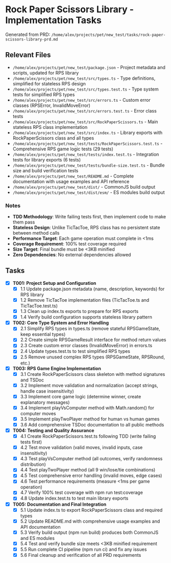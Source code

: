 # Rock Paper Scissors Library - Implementation Tasks

Generated from PRD: `/home/alex/projects/pet/new_test/tasks/rock-paper-scissors-library-prd.md`

## Relevant Files

- `/home/alex/projects/pet/new_test/package.json` - Project metadata and scripts, updated for RPS library
- `/home/alex/projects/pet/new_test/src/types.ts` - Type definitions, simplified for stateless RPS design
- `/home/alex/projects/pet/new_test/src/types.test.ts` - Type system tests for simplified RPS types
- `/home/alex/projects/pet/new_test/src/errors.ts` - Custom error classes (RPSError, InvalidMoveError)
- `/home/alex/projects/pet/new_test/src/errors.test.ts` - Error class tests
- `/home/alex/projects/pet/new_test/src/RockPaperScissors.ts` - Main stateless RPS class implementation
- `/home/alex/projects/pet/new_test/src/index.ts` - Library exports with RockPaperScissors class and all types
- `/home/alex/projects/pet/new_test/tests/RockPaperScissors.test.ts` - Comprehensive RPS game logic tests (29 tests)
- `/home/alex/projects/pet/new_test/tests/index.test.ts` - Integration tests for library exports (6 tests)
- `/home/alex/projects/pet/new_test/tests/bundle-size.test.ts` - Bundle size and build verification tests
- `/home/alex/projects/pet/new_test/README.md` - Complete documentation with usage examples and API reference
- `/home/alex/projects/pet/new_test/dist/` - CommonJS build output
- `/home/alex/projects/pet/new_test/dist/esm/` - ES modules build output

### Notes

- **TDD Methodology**: Write failing tests first, then implement code to make them pass
- **Stateless Design**: Unlike TicTacToe, RPS class has no persistent state between method calls
- **Performance Target**: Each game operation must complete in <1ms
- **Coverage Requirement**: 100% test coverage required
- **Size Target**: Final bundle must be <3KB minified
- **Zero Dependencies**: No external dependencies allowed

## Tasks

- [x] **T001: Project Setup and Configuration**
  - [x] 1.1 Update package.json metadata (name, description, keywords) for RPS library
  - [x] 1.2 Remove TicTacToe implementation files (TicTacToe.ts and TicTacToe.test.ts)
  - [x] 1.3 Clean up index.ts exports to prepare for RPS exports
  - [x] 1.4 Verify build configuration supports stateless library pattern

- [x] **T002: Core Type System and Error Handling**
  - [x] 2.1 Simplify RPS types in types.ts (remove stateful RPSGameState, keep essential types)
  - [x] 2.2 Create simple RPSGameResult interface for method return values
  - [x] 2.3 Create custom error classes (InvalidMoveError) in errors.ts
  - [x] 2.4 Update types.test.ts to test simplified RPS types
  - [x] 2.5 Remove unused complex RPS types (RPSGameState, RPSRound, etc.)

- [x] **T003: RPS Game Engine Implementation**
  - [x] 3.1 Create RockPaperScissors class skeleton with method signatures and TSDoc
  - [x] 3.2 Implement move validation and normalization (accept strings, handle case insensitivity)
  - [x] 3.3 Implement core game logic (determine winner, create explanatory messages)
  - [x] 3.4 Implement playVsComputer method with Math.random() for computer moves
  - [x] 3.5 Implement playTwoPlayer method for human vs human games
  - [x] 3.6 Add comprehensive TSDoc documentation to all public methods

- [x] **T004: Testing and Quality Assurance**
  - [x] 4.1 Create RockPaperScissors.test.ts following TDD (write failing tests first)
  - [x] 4.2 Test move validation (valid moves, invalid inputs, case insensitivity)
  - [x] 4.3 Test playVsComputer method (all outcomes, verify randomness distribution)
  - [x] 4.4 Test playTwoPlayer method (all 9 win/lose/tie combinations)
  - [x] 4.5 Test comprehensive error handling (invalid moves, edge cases)
  - [x] 4.6 Test performance requirements (measure <1ms per game operation)
  - [x] 4.7 Verify 100% test coverage with npm run test:coverage
  - [x] 4.8 Update index.test.ts to test main library exports

- [x] **T005: Documentation and Final Integration**
  - [x] 5.1 Update index.ts to export RockPaperScissors class and required types
  - [x] 5.2 Update README.md with comprehensive usage examples and API documentation
  - [x] 5.3 Verify build output (npm run build) produces both CommonJS and ES modules
  - [x] 5.4 Test and verify bundle size meets <3KB minified requirement
  - [x] 5.5 Run complete CI pipeline (npm run ci) and fix any issues
  - [x] 5.6 Final cleanup and verification of all PRD requirements